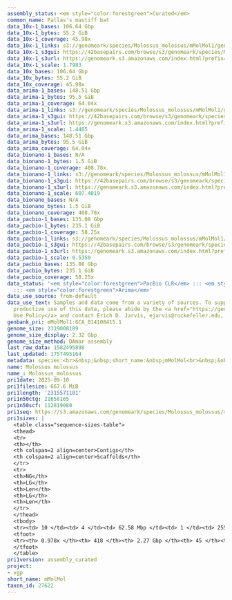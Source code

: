 ```yaml
---
assembly_status: <em style="color:forestgreen">Curated</em>
common_name: Pallas's mastiff bat
data_10x-1_bases: 106.64 Gbp
data_10x-1_bytes: 55.2 GiB
data_10x-1_coverage: 45.98x
data_10x-1_links: s3://genomeark/species/Molossus_molossus/mMolMol1/genomic_data/10x/<br>
data_10x-1_s3gui: https://42basepairs.com/browse/s3/genomeark/species/Molossus_molossus/mMolMol1/genomic_data/10x/
data_10x-1_s3url: https://genomeark.s3.amazonaws.com/index.html?prefix=species/Molossus_molossus/mMolMol1/genomic_data/10x/
data_10x-1_scale: 1.7983
data_10x_bases: 106.64 Gbp
data_10x_bytes: 55.2 GiB
data_10x_coverage: 45.98x
data_arima-1_bases: 148.51 Gbp
data_arima-1_bytes: 95.5 GiB
data_arima-1_coverage: 64.04x
data_arima-1_links: s3://genomeark/species/Molossus_molossus/mMolMol1/genomic_data/arima/<br>
data_arima-1_s3gui: https://42basepairs.com/browse/s3/genomeark/species/Molossus_molossus/mMolMol1/genomic_data/arima/
data_arima-1_s3url: https://genomeark.s3.amazonaws.com/index.html?prefix=species/Molossus_molossus/mMolMol1/genomic_data/arima/
data_arima-1_scale: 1.4485
data_arima_bases: 148.51 Gbp
data_arima_bytes: 95.5 GiB
data_arima_coverage: 64.04x
data_bionano-1_bases: N/A
data_bionano-1_bytes: 1.5 GiB
data_bionano-1_coverage: 408.78x
data_bionano-1_links: s3://genomeark/species/Molossus_molossus/mMolMol1/genomic_data/bionano/<br>
data_bionano-1_s3gui: https://42basepairs.com/browse/s3/genomeark/species/Molossus_molossus/mMolMol1/genomic_data/bionano/
data_bionano-1_s3url: https://genomeark.s3.amazonaws.com/index.html?prefix=species/Molossus_molossus/mMolMol1/genomic_data/bionano/
data_bionano-1_scale: 607.4019
data_bionano_bases: N/A
data_bionano_bytes: 1.5 GiB
data_bionano_coverage: 408.78x
data_pacbio-1_bases: 135.08 Gbp
data_pacbio-1_bytes: 235.1 GiB
data_pacbio-1_coverage: 58.25x
data_pacbio-1_links: s3://genomeark/species/Molossus_molossus/mMolMol1/genomic_data/pacbio/<br>
data_pacbio-1_s3gui: https://42basepairs.com/browse/s3/genomeark/species/Molossus_molossus/mMolMol1/genomic_data/pacbio/
data_pacbio-1_s3url: https://genomeark.s3.amazonaws.com/index.html?prefix=species/Molossus_molossus/mMolMol1/genomic_data/pacbio/
data_pacbio-1_scale: 0.5350
data_pacbio_bases: 135.08 Gbp
data_pacbio_bytes: 235.1 GiB
data_pacbio_coverage: 58.25x
data_status: '<em style="color:forestgreen">PacBio CLR</em> ::: <em style="color:forestgreen">10x</em>
  ::: <em style="color:forestgreen">Arima</em>'
data_use_source: from-default
data_use_text: Samples and data come from a variety of sources. To support fair and
  productive use of this data, please abide by the <a href="https://genome10k.soe.ucsc.edu/data-use-policies/">Data
  Use Policy</a> and contact Erich D. Jarvis, ejarvis@rockefeller.edu, with any questions.
genbank_pri: mMolMol1:GCA_014108415.1
genome_size: 2319008189
genome_size_display: 2.32 Gbp
genome_size_method: DAmar assembly
last_raw_data: 1582495898
last_updated: 1757495164
metadata: species:<br>&nbsp;&nbsp;short_name:&nbsp;mMolMol<br>&nbsp;&nbsp;name:&nbsp;Molossus&nbsp;molossus<br>&nbsp;&nbsp;taxon_id:&nbsp;27622<br>&nbsp;&nbsp;common_name:&nbsp;Pallas's&nbsp;mastiff&nbsp;bat<br>&nbsp;&nbsp;order:<br>&nbsp;&nbsp;&nbsp;&nbsp;name:&nbsp;Chiroptera<br>&nbsp;&nbsp;family:<br>&nbsp;&nbsp;&nbsp;&nbsp;name:&nbsp;Molossidae<br>&nbsp;&nbsp;individuals:<br>&nbsp;&nbsp;&nbsp;&nbsp;-&nbsp;short_name:&nbsp;mMolMol1<br>&nbsp;&nbsp;genome_size:&nbsp;2319008189<br>&nbsp;&nbsp;genome_size_method:&nbsp;DAmar&nbsp;assembly&nbsp;<br>&nbsp;&nbsp;project:&nbsp;[&nbsp;vgp&nbsp;]<br>
name: Molossus molossus
name_: Molossus_molossus
pri1date: 2025-09-10
pri1filesize: 667.6 MiB
pri1length: '2315571181'
pri1n50ctg: 21658165
pri1n50scf: 112819080
pri1seq: https://s3.amazonaws.com/genomeark/species/Molossus_molossus/mMolMol1/assembly_curated/mMolMol1.pri.cur.20250910.fasta.gz
pri1sizes: |
  <table class="sequence-sizes-table">
  <thead>
  <tr>
  <th></th>
  <th colspan=2 align=center>Contigs</th>
  <th colspan=2 align=center>Scaffolds</th>
  </tr>
  <tr>
  <th>NG</th>
  <th>LG</th>
  <th>Len</th>
  <th>LG</th>
  <th>Len</th>
  </tr>
  </thead>
  <tbody>
  <tr><td> 10 </td><td> 4 </td><td> 62.58 Mbp </td><td> 1 </td><td> 255.47 Mbp </td></tr><tr><td> 20 </td><td> 8 </td><td> 49.87 Mbp </td><td> 3 </td><td> 132.19 Mbp </td></tr><tr><td> 30 </td><td> 13 </td><td> 34.19 Mbp </td><td> 5 </td><td> 119.27 Mbp </td></tr><tr><td> 40 </td><td> 21 </td><td> 26.92 Mbp </td><td> 7 </td><td> 113.54 Mbp </td></tr><tr style="background-color:#cccccc;"><td> 50 </td><td> 31 </td><td style="background-color:#88ff88;"> 21.66 Mbp </td><td> 9 </td><td style="background-color:#88ff88;"> 112.82 Mbp </td></tr><tr><td> 60 </td><td> 42 </td><td> 18.67 Mbp </td><td> 11 </td><td> 107.80 Mbp </td></tr><tr><td> 70 </td><td> 59 </td><td> 10.97 Mbp </td><td> 13 </td><td> 98.13 Mbp </td></tr><tr><td> 80 </td><td> 88 </td><td> 5.75 Mbp </td><td> 16 </td><td> 74.33 Mbp </td></tr><tr><td> 90 </td><td> 148 </td><td> 2.55 Mbp </td><td> 19 </td><td> 61.76 Mbp </td></tr><tr><td> 100 </td><td> 0 </td><td>  </td><td> 0 </td><td>  </td></tr></tbody>
  <tfoot>
  <tr><th> 0.978x </th><th> 418 </th><th> 2.27 Gbp </th><th> 45 </th><th> 2.32 Gbp </th></tr>
  </tfoot>
  </table>
pri1version: assembly_curated
project:
- vgp
short_name: mMolMol
taxon_id: 27622
---
```

